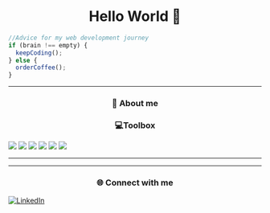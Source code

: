 <h1 align="center"> Hello World 👋</h1>

```javascript
//Advice for my web development journey
if (brain !== empty) {
  keepCoding();
} else {
  orderCoffee();
}
```

---

### <p align="center">🌱 About me</p>

<p align="center"> </p>

### <p align="center">💻Toolbox</p>

![](https://img.shields.io/badge/Code-JavaScript-informational?style=flat&logo=javascript&logoColor=white&color=6aa6f8)
![](https://img.shields.io/badge/Code-HTML-informational?style=flat&logo=html5&logoColor=white&color=6aa6f8)
![](https://img.shields.io/badge/Code-CSS-informational?style=flat&logo=css3&logoColor=white&color=6aa6f8)
![](https://img.shields.io/badge/Code-React-informational?style=flat&logo=react&logoColor=white&color=6aa6f8)
![](https://img.shields.io/badge/Code-MySQL-informational?style=flat&logo=mysql&logoColor=white&color=6aa6f8)
![](https://img.shields.io/badge/Editor-VS_Code-informational?style=flat&logo=visual-studio-code&logoColor=white&color=6aa6f8)

---

---

### <p align="center"> 🌐 Connect with me</p>

[![LinkedIn](https://img.shields.io/badge/LinkedIn-%230077B5.svg?logo=linkedin&logoColor=white&color=6aa6f8)](https://www.linkedin.com/in/nayan-nanouche-a54328174/)
